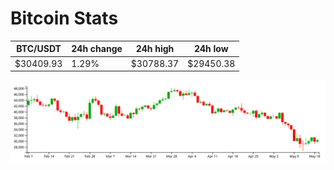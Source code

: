 # Bitcoin Stats

BTC/USDT|24h change|24h high|24h low|
|---|---|---|---|
|$30409.93|1.29%|$30788.37|$29450.38|

<img src="./chart.svg">

